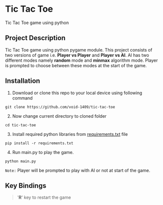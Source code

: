 # Tic Tac Toe
Tic Tac Toe game using python

## Project Description
Tic Tac Toe game using python pygame module. This project consists of two versions of game i.e. **Player vs Player** and **Player vs AI**.
AI has two different modes namely **random** mode and **minmax** algorithm mode. Player is prompted to choose between these modes at the start of the game.

## Installation
1. Download or clone this repo to your local device using following command
```
git clone https://github.com/void-1409/tic-tac-toe
```
2. Now change current directory to cloned folder
```
cd tic-tac-toe
```
3. Install required python libraries from [requirements.txt](requirements.txt) file
```
pip install -r requirements.txt
```
4. Run main.py to play the game.
```
python main.py
```
`Note:` Player will be prompted to play with AI or not at start of the game.
## Key Bindings
>'**R**' key to restart the game
